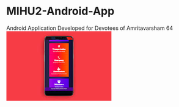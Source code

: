 # MIHU2-Android-App
Android Application Developed for Devotees of Amritavarsham 64<br/>
![Alt text](mihuandroid.jpg?raw=true "Title")

